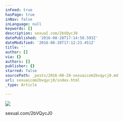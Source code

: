 ```yaml
---
inFeed: true
hasPage: true
inNav: false
inLanguage: null
keywords: []
description: sexuaI.com/2bVQycJ0
datePublished: '2016-08-28T17:14:58.593Z'
dateModified: '2016-08-28T17:12:23.451Z'
title: ''
author: []
via: {}
authors: []
publisher: {}
starred: false
sourcePath: _posts/2016-08-28-sexuaicom2bvqycj0.md
url: sexuaicom2bvqycj0/index.html
_type: Article

---
```

![](https://the-grid-user-content.s3-us-west-2.amazonaws.com/db1557d5-e04b-42fd-8e25-d707fde40f35.jpg)

sexuaI.com/2bVQycJ0
